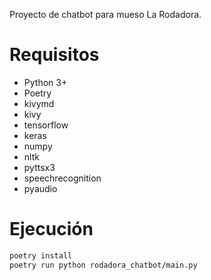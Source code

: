 Proyecto de chatbot para mueso La Rodadora.

# Requisitos
- Python 3+
- Poetry
- kivymd
- kivy
- tensorflow
- keras
- numpy
- nltk
- pyttsx3
- speechrecognition
- pyaudio

# Ejecución

```bash
poetry install
poetry run python rodadora_chatbot/main.py
```
